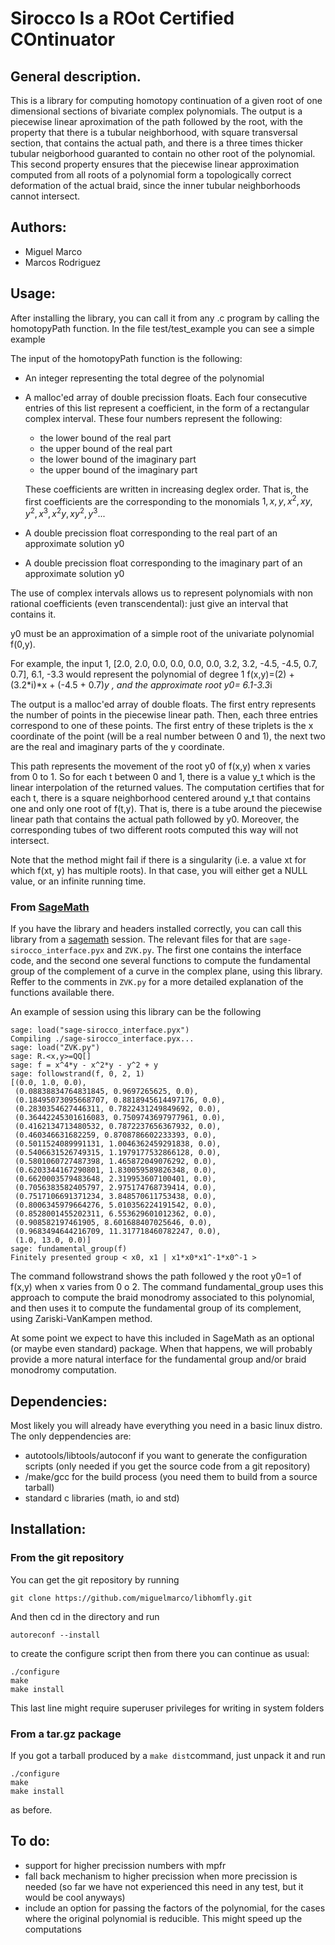 # Sirocco Is a ROot Certified COntinuator

## General description.

This is a library for computing homotopy continuation of a given root of one 
dimensional sections of bivariate complex polynomials. The output is a 
piecewise linear aproximation of the path followed by the root, with the 
property that there is a tubular neighborhood, with square transversal section, 
that contains the actual path, and there is a three times thicker tubular 
neigborhood guaranted to contain no other root of the polynomial. This second 
property ensures that the piecewise linear approximation computed from all roots 
of a polynomial form a topologically correct deformation of the actual braid, 
since the inner tubular neighborhoods cannot intersect. 

## Authors:

 - Miguel Marco
 - Marcos Rodriguez

## Usage:

After installing the library, you can call it from any .c program by calling 
the homotopyPath function. In the file test/test_example you can see a simple 
example
 
The input of the homotopyPath function is the following:

- An integer representing the total degree of the polynomial
- A malloc'ed array of double precission floats. Each four consecutive entries 
of this list represent a coefficient, in the form of a rectangular complex 
interval. These four numbers represent the following:
    - the lower bound of the real part
    - the upper bound of the real part
    - the lower bound of the imaginary part
    - the upper bound of the imaginary part
    
  These coefficients are written in increasing deglex order. That is, the first 
coefficients are the corresponding to the monomials $1, x, y, x^2, x y, y^2, 
x^3, x^2 y, x y^2, y^3...$

- A double precission float corresponding to the real part of an approximate 
solution y0
- A double precission float corresponding to the imaginary part of an 
approximate solution y0
  
The use of complex intervals allows us to represent polynomials with non 
rational coefficients (even transcendental): just give an interval that 
contains it.

y0 must be an approximation of a simple root of the univariate polynomial 
f(0,y). 

For example, the input 1, [2.0, 2.0, 0.0, 0.0, 0.0, 0.0, 3.2, 3.2, -4.5, -4.5, 
0.7, 0.7], 6.1, -3.3 would represent the polynomial of degree 1 f(x,y)=(2) + 
(3.2*i)*x + (-4.5 + 0.7)*y , and the approximate root y0= 6.1-3.3*i

The output is a malloc'ed array of double floats. The first entry represents 
the number of points in the piecewise linear path. Then, each three entries 
correspond to one of these points. The first entry of these triplets is the x 
coordinate of the point (will be a real number between 0 and 1), the next two 
are the real and imaginary parts of the y coordinate.

This path represents the movement of the root y0 of f(x,y) when x varies from 0 
to 1. So for each t between 0 and 1, there is a value y_t which is the linear 
interpolation of the returned values. The computation certifies that for each 
t, there is a square neighborhood centered around y_t that contains one and 
only one root of f(t,y). That is, there is a tube around the piecewise linear 
path that contains the actual path followed by y0. Moreover, the corresponding 
tubes of two different roots computed this way will not intersect.

Note that the method might fail if there is a singularity (i.e. a value xt for 
which f(xt, y) has multiple roots). In that case, you will either get a NULL 
value, or an infinite running time.

### From [SageMath](https://www.sagemath.org)

If you have the library and headers installed correctly, you can call this 
library from a [sagemath](https://www.sagemath.org) session. The relevant files 
for that are `sage-sirocco_interface.pyx` and `ZVK.py`. The first one contains 
the interface code, and the second one several functions to compute the 
fundamental group of the complement of a curve in the complex plane, using this 
library. Reffer to the comments in `ZVK.py` for a more detailed explanation of 
the functions available there.

An example of session using this library can be the following

```
sage: load("sage-sirocco_interface.pyx")
Compiling ./sage-sirocco_interface.pyx...
sage: load("ZVK.py")
sage: R.<x,y>=QQ[]
sage: f = x^4*y - x^2*y - y^2 + y
sage: followstrand(f, 0, 2, 1) 
[(0.0, 1.0, 0.0),
 (0.08838834764831845, 0.9697265625, 0.0),
 (0.18495073095668707, 0.8818945614497176, 0.0),
 (0.2830354627446311, 0.7822431249849692, 0.0),
 (0.36442245301616083, 0.7509743697977961, 0.0),
 (0.4162134713480532, 0.7872237656367932, 0.0),
 (0.460346631682259, 0.8708786602233393, 0.0),
 (0.5011524089991131, 1.0046362459291838, 0.0),
 (0.5406631526749315, 1.1979177532866128, 0.0),
 (0.5801060727487398, 1.465872049076292, 0.0),
 (0.6203344167290801, 1.830059589826348, 0.0),
 (0.6620003579483648, 2.319953607100401, 0.0),
 (0.7056383582405797, 2.975174768739414, 0.0),
 (0.7517106691371234, 3.848570611753438, 0.0),
 (0.8006345979664276, 5.010356224191542, 0.0),
 (0.8528001455202311, 6.553629601012362, 0.0),
 (0.908582197461905, 8.601688407025646, 0.0),
 (0.9683494644216709, 11.317718460782247, 0.0),
 (1.0, 13.0, 0.0)]
sage: fundamental_group(f)
Finitely presented group < x0, x1 | x1*x0*x1^-1*x0^-1 >
```

The command followstrand shows the path followed y the root y0=1 of f(x,y) when 
x varies from 0 o 2. The command fundamental_group uses this approach to 
compute the braid monodromy associated to this polynomial, and then uses it to 
compute the fundamental group of its complement, using Zariski-VanKampen method.

At some point we expect to have this included in SageMath as an optional (or 
maybe even standard) package. When that happens, we will probably provide a 
more natural interface for the fundamental group and/or braid monodromy 
computation.

## Dependencies:

Most likely you will already have everything you need in a basic linux distro. 
The only deppendencies are:

 - autotools/libtools/autoconf if you want to generate the configuration 
scripts (only needed if you get the source code from a git repository)
 - /make/gcc for the build process (you need them to build from a source 
tarball)
 - standard c libraries (math, io and std)
 
 
## Installation:

### From the git repository

You can get the git repository by running 

```
git clone https://github.com/miguelmarco/libhomfly.git
```

And then cd in the directory and run 

```
autoreconf --install
```

to create the configure script then from there you can continue as usual:

```
./configure
make
make install
```

This last line might require superuser privileges for writing in system folders

### From a tar.gz package

If you got a tarball produced by a `make dist`command, just unpack it and run 

```
./configure
make
make install
```

as before.

## To do:

 - support for higher precission numbers with mpfr 
 - fall back mechanism to higher precission when more precission is needed (so 
far we have not experienced this need in any test, but it would be cool anyways)
 - include an option for passing the factors of the polynomial, for the cases 
where the original polynomial is reducible. This might speed up the computations
 
